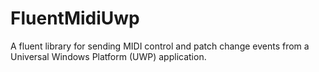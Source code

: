 # FluentMidiUwp
A fluent library for sending MIDI control and patch change events from a Universal Windows Platform (UWP) application.
